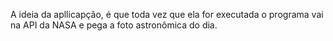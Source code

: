 A ideia da apllicapção, é que toda vez que ela for executada o programa vai na API da NASA e pega a foto astronômica do dia.
